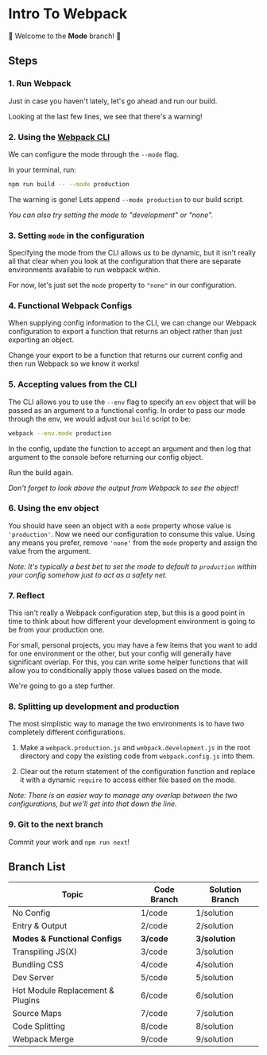 # Intro To Webpack

:wave: Welcome to the **Mode** branch! :wave:

## Steps

### 1. Run Webpack

Just in case you haven't lately, let's go ahead and run our build.

Looking at the last few lines, we see that there's a warning!

### 2. Using the [Webpack CLI](https://webpack.js.org/api/cli/)

We can configure the mode through the `--mode` flag.

In your terminal, run:

```bash
npm run build -- --mode production
```

The warning is gone! Lets append `--mode production` to our build script.

_You can also try setting the mode to "development" or "none"._

### 3. Setting `mode` in the configuration

Specifying the mode from the CLI allows us to be dynamic, but it isn't really all that clear when you look at the configuration that there are separate environments available to run webpack within.

For now, let's just set the `mode` property to `"none"` in our configuration.

### 4. Functional Webpack Configs

When supplying config information to the CLI, we can change our Webpack configuration to export a function that returns an object rather than just exporting an object.

Change your export to be a function that returns our current config and then run Webpack so we know it works!

### 5. Accepting values from the CLI

The CLI allows you to use the `--env` flag to specify an `env` object that will be passed as an argument to a functional config. In order to pass our mode through the env, we would adjust our `build` script to be:

```bash
webpack --env.mode production
```

In the config, update the function to accept an argument and then log that argument to the console before returning our config object.

Run the build again.

_Don't forget to look above the output from Webpack to see the object!_

### 6. Using the env object

You should have seen an object with a `mode` property whose value is `'production'`. Now we need our configuration to consume this value. Using any means you prefer, remove `'none'` from the `mode` property and assign the value from the argument.

_Note: It's typically a best bet to set the mode to default to `production` within your config somehow just to act as a safety net._

### 7. Reflect

This isn't really a Webpack configuration step, but this is a good point in time to think about how different your development environment is going to be from your production one.

For small, personal projects, you may have a few items that you want to add for one environment or the other, but your config will generally have significant overlap. For this, you can write some helper functions that will allow you to conditionally apply those values based on the mode.

We're going to go a step further.

### 8. Splitting up development and production

The most simplistic way to manage the two environments is to have two completely different configurations.

1. Make a `webpack.production.js` and `webpack.development.js` in the root directory and copy the existing code from `webpack.config.js` into them.

1. Clear out the return statement of the configuration function and replace it with a dynamic `require` to access either file based on the mode.

_Note: There is an easier way to manage any overlap between the two configurations, but we'll get into that down the line._

### 9. Git to the next branch

Commit your work and `npm run next`!

## Branch List

| Topic                            | Code Branch | Solution Branch |
| -------------------------------- | ----------- | --------------- |
| No Config                        | 1/code      | 1/solution      |
| Entry & Output                   | 2/code      | 2/solution      |
| **Modes & Functional Configs**   | **3/code**  | **3/solution**  |
| Transpiling JS(X)                | 3/code      | 3/solution      |
| Bundling CSS                     | 4/code      | 4/solution      |
| Dev Server                       | 5/code      | 5/solution      |
| Hot Module Replacement & Plugins | 6/code      | 6/solution      |
| Source Maps                      | 7/code      | 7/solution      |
| Code Splitting                   | 8/code      | 8/solution      |
| Webpack Merge                    | 9/code      | 9/solution      |
